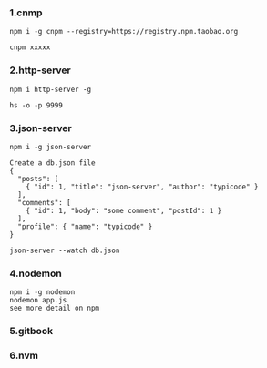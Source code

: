 ### 1.cnmp

   ```
   npm i -g cnpm --registry=https://registry.npm.taobao.org

   cnpm xxxxx
   ```

### 2.http-server

   ```
   npm i http-server -g

   hs -o -p 9999
   ```

### 3.json-server

   ```
   npm i -g json-server

   Create a db.json file
   {
     "posts": [
       { "id": 1, "title": "json-server", "author": "typicode" }
     ],
     "comments": [
       { "id": 1, "body": "some comment", "postId": 1 }
     ],
     "profile": { "name": "typicode" }
   }

   json-server --watch db.json
   ```

### 4.nodemon

   ```
   npm i -g nodemon
   nodemon app.js
   see more detail on npm
   ```

### 5.gitbook

### 6.nvm

